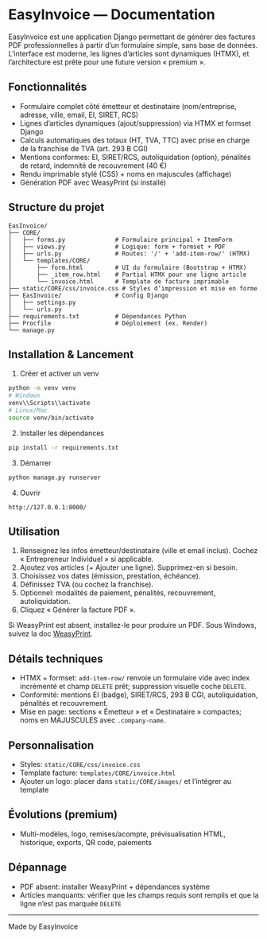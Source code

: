 # EasyInvoice — Documentation

EasyInvoice est une application Django permettant de générer des factures PDF professionnelles à partir d’un formulaire simple, sans base de données. L’interface est moderne, les lignes d’articles sont dynamiques (HTMX), et l’architecture est prête pour une future version « premium ».

## Fonctionnalités

- Formulaire complet côté émetteur et destinataire (nom/entreprise, adresse, ville, email, EI, SIRET, RCS)
- Lignes d’articles dynamiques (ajout/suppression) via HTMX et formset Django
- Calculs automatiques des totaux (HT, TVA, TTC) avec prise en charge de la franchise de TVA (art. 293 B CGI)
- Mentions conformes: EI, SIRET/RCS, autoliquidation (option), pénalités de retard, indemnité de recouvrement (40 €)
- Rendu imprimable stylé (CSS) + noms en majuscules (affichage)
- Génération PDF avec WeasyPrint (si installé)

## Structure du projet

```
EasInvoice/
├── CORE/
│   ├── forms.py              # Formulaire principal + ItemForm
│   ├── views.py              # Logique: form + formset + PDF
│   ├── urls.py               # Routes: '/' + 'add-item-row/' (HTMX)
│   └── templates/CORE/
│       ├── form.html         # UI du formulaire (Bootstrap + HTMX)
│       ├── _item_row.html    # Partial HTMX pour une ligne article
│       └── invoice.html      # Template de facture imprimable
├── static/CORE/css/invoice.css # Styles d’impression et mise en forme
├── EasInvoice/               # Config Django
│   ├── settings.py
│   └── urls.py
├── requirements.txt          # Dépendances Python
├── Procfile                  # Déploiement (ex. Render)
└── manage.py
```

## Installation & Lancement

1) Créer et activer un venv
```bash
python -m venv venv
# Windows
venv\\Scripts\\activate
# Linux/Mac
source venv/bin/activate
```

2) Installer les dépendances
```bash
pip install -r requirements.txt
```

3) Démarrer
```bash
python manage.py runserver
```

4) Ouvrir
```
http://127.0.0.1:8000/
```

## Utilisation

1. Renseignez les infos émetteur/destinataire (ville et email inclus). Cochez « Entrepreneur Individuel » si applicable.
2. Ajoutez vos articles (+ Ajouter une ligne). Supprimez-en si besoin.
3. Choisissez vos dates (émission, prestation, échéance).
4. Définissez TVA (ou cochez la franchise).
5. Optionnel: modalités de paiement, pénalités, recouvrement, autoliquidation.
6. Cliquez « Générer la facture PDF ».

Si WeasyPrint est absent, installez-le pour produire un PDF. Sous Windows, suivez la doc [WeasyPrint](https://github.com/Kozea/WeasyPrint/).

## Détails techniques

- HTMX + formset: `add-item-row/` renvoie un formulaire vide avec index incrémenté et champ `DELETE` prêt; suppression visuelle coche `DELETE`.
- Conformité: mentions EI (badge), SIRET/RCS, 293 B CGI, autoliquidation, pénalités et recouvrement.
- Mise en page: sections « Émetteur » et « Destinataire » compactes; noms en MAJUSCULES avec `.company-name`.

## Personnalisation

- Styles: `static/CORE/css/invoice.css`
- Template facture: `templates/CORE/invoice.html`
- Ajouter un logo: placer dans `static/CORE/images/` et l’intégrer au template

## Évolutions (premium)

- Multi-modèles, logo, remises/acompte, prévisualisation HTML, historique, exports, QR code, paiements

## Dépannage

- PDF absent: installer WeasyPrint + dépendances système
- Articles manquants: vérifier que les champs requis sont remplis et que la ligne n’est pas marquée `DELETE`

---

Made by EasyInvoice
